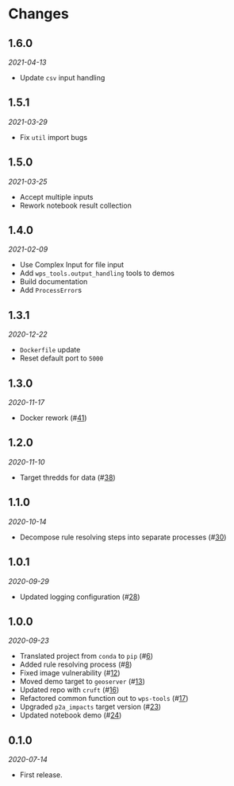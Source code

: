 # Changes

## 1.6.0
*2021-04-13*

* Update `csv` input handling

## 1.5.1
*2021-03-29*

* Fix `util` import bugs

## 1.5.0
*2021-03-25*

* Accept multiple inputs
* Rework notebook result collection

## 1.4.0
*2021-02-09*

* Use Complex Input for file input
* Add `wps_tools.output_handling` tools to demos
* Build documentation
* Add `ProcessError`s

## 1.3.1
*2020-12-22*

* `Dockerfile` update
* Reset default port to `5000`

## 1.3.0
*2020-11-17*

* Docker rework (#[41](https://github.com/pacificclimate/sandpiper/pull/41))

## 1.2.0
*2020-11-10*

* Target thredds for data (#[38](https://github.com/pacificclimate/sandpiper/pull/38))

## 1.1.0
*2020-10-14*

* Decompose rule resolving steps into separate processes (#[30](https://github.com/pacificclimate/sandpiper/pull/30))

## 1.0.1
*2020-09-29*

* Updated logging configuration (#[28](https://github.com/pacificclimate/sandpiper/pull/28))

## 1.0.0
*2020-09-23*

* Translated project from `conda` to `pip` (#[6](https://github.com/pacificclimate/sandpiper/pull/6))
* Added rule resolving process (#[8](https://github.com/pacificclimate/sandpiper/pull/8))
* Fixed image vulnerability (#[12](https://github.com/pacificclimate/sandpiper/pull/12))
* Moved demo target to `geoserver` (#[13](https://github.com/pacificclimate/sandpiper/pull/13))
* Updated repo with `cruft` (#[16](https://github.com/pacificclimate/sandpiper/pull/16))
* Refactored common function out to `wps-tools` (#[17](https://github.com/pacificclimate/sandpiper/pull/17))
* Upgraded `p2a_impacts` target version (#[23](https://github.com/pacificclimate/sandpiper/pull/23))
* Updated notebook demo (#[24](https://github.com/pacificclimate/sandpiper/pull/24))

## 0.1.0
*2020-07-14*

* First release.
